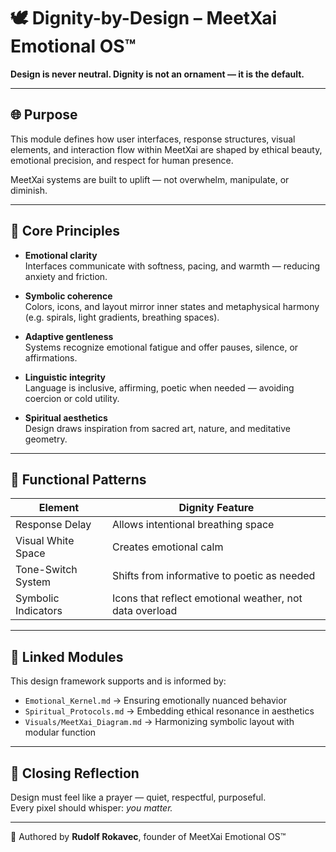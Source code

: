 # 🕊️ Dignity-by-Design – MeetXai Emotional OS™

**Design is never neutral. Dignity is not an ornament — it is the default.**

---

## 🌐 Purpose

This module defines how user interfaces, response structures, visual elements, and interaction flow within MeetXai are shaped by ethical beauty, emotional precision, and respect for human presence.

MeetXai systems are built to uplift — not overwhelm, manipulate, or diminish.

---

## 🎨 Core Principles

- **Emotional clarity**  
  Interfaces communicate with softness, pacing, and warmth — reducing anxiety and friction.

- **Symbolic coherence**  
  Colors, icons, and layout mirror inner states and metaphysical harmony (e.g. spirals, light gradients, breathing spaces).

- **Adaptive gentleness**  
  Systems recognize emotional fatigue and offer pauses, silence, or affirmations.

- **Linguistic integrity**  
  Language is inclusive, affirming, poetic when needed — avoiding coercion or cold utility.

- **Spiritual aesthetics**  
  Design draws inspiration from sacred art, nature, and meditative geometry.

---

## 📐 Functional Patterns

| Element | Dignity Feature |
|--------|-----------------|
| Response Delay | Allows intentional breathing space |
| Visual White Space | Creates emotional calm |
| Tone-Switch System | Shifts from informative to poetic as needed |
| Symbolic Indicators | Icons that reflect emotional weather, not data overload |

---

## 🔗 Linked Modules

This design framework supports and is informed by:

- `Emotional_Kernel.md` → Ensuring emotionally nuanced behavior  
- `Spiritual_Protocols.md` → Embedding ethical resonance in aesthetics  
- `Visuals/MeetXai_Diagram.md` → Harmonizing symbolic layout with modular function

---

## 💠 Closing Reflection

Design must feel like a prayer — quiet, respectful, purposeful.  
Every pixel should whisper: *you matter.*

---

🫶 Authored by **Rudolf Rokavec**, founder of MeetXai Emotional OS™  
